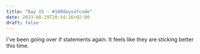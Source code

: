 ```yaml
---
title: "Day 15 - #100daysofcode"
date: 2023-08-29T20:54:26+02:00
draft: false
---
```


I've been going over if statements again. It feels like they are sticking better this time.
